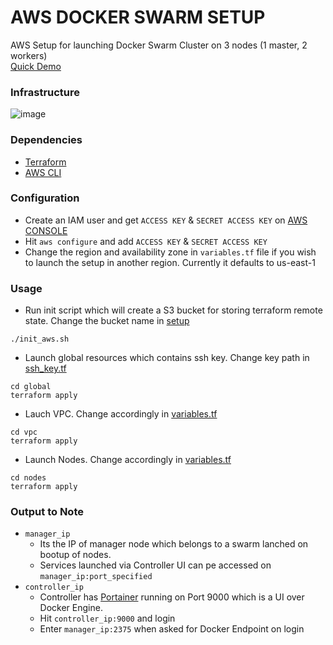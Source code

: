 # AWS DOCKER SWARM SETUP

AWS Setup for launching Docker Swarm Cluster on 3 nodes (1 master, 2 workers)  
[Quick Demo](https://vimeo.com/218763304)


### Infrastructure
![image](https://cloud.githubusercontent.com/assets/8946358/26339554/5ff32374-3fa6-11e7-8f27-0da44dfb70d3.png)

### Dependencies
- [Terraform](https://www.terraform.io/downloads.html)
- [AWS CLI](https://aws.amazon.com/cli/)

### Configuration
- Create an IAM user and get `ACCESS KEY` & `SECRET ACCESS KEY` on [AWS CONSOLE](http://docs.aws.amazon.com/IAM/latest/UserGuide/id_users_create.html#id_users_create_console)
- Hit `aws configure` and add `ACCESS KEY` & `SECRET ACCESS KEY`
- Change the region and availability zone in `variables.tf` file if you wish to launch the setup in another region. Currently it defaults to us-east-1

### Usage
- Run init script which will create a S3 bucket for storing terraform remote state. Change the bucket name in [setup](setup/aws/terraform_state_s3_bucket.tf)
```
./init_aws.sh
```
- Launch global resources which contains ssh key. Change key path in [ssh_key.tf](global/ssh_key.tf)
```
cd global
terraform apply
```
- Lauch VPC. Change accordingly in [variables.tf](vpc/variables.tf)
```
cd vpc
terraform apply
```
- Launch Nodes. Change accordingly in [variables.tf](nodes/variables.tf)
```
cd nodes
terraform apply
```

### Output to Note
- `manager_ip`  
   * Its the IP of manager node which belongs to a swarm lanched on bootup of nodes.  
   * Services launched via Controller UI can pe accessed on `manager_ip:port_specified`
- `controller_ip`  
   * Controller has [Portainer]() running on Port 9000 which is a UI over Docker Engine.  
   * Hit `controller_ip:9000` and login  
   * Enter `manager_ip:2375` when asked for Docker Endpoint on login


